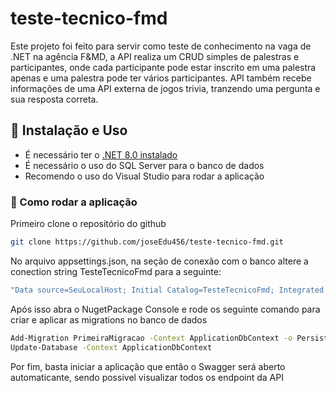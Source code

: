 # teste-tecnico-fmd

Este projeto foi feito para servir como teste de conhecimento na vaga de .NET na agência F&MD, a API realiza um CRUD simples de palestras e participantes, onde cada participante pode estar inscrito em uma palestra apenas e uma palestra pode ter vários participantes. API também recebe informações de uma  API externa de jogos trivia, tranzendo uma pergunta e sua resposta correta.

## 🚀 Instalação e Uso

- É necessário ter o [.NET 8.0 instalado](https://dotnet.microsoft.com/pt-br/download/dotnet/8.0)
- É necessário o uso do SQL Server para o banco de dados
- Recomendo o uso do Visual Studio para rodar a aplicação

### 🔄 Como rodar a aplicação

Primeiro clone o repositório do github
```bash
git clone https://github.com/joseEdu456/teste-tecnico-fmd.git
```
No arquivo appsettings.json, na seção de conexão com o banco altere a conection string TesteTecnicoFmd para a seguinte:

```bash
"Data source=SeuLocalHost; Initial Catalog=TesteTecnicoFmd; Integrated Security=true; TrustServerCertificate=True"
```
Após isso abra o NugetPackage Console e rode os seguinte comando para criar e aplicar as migrations no banco de dados
```bash
Add-Migration PrimeiraMigracao -Context ApplicationDbContext -o Persistence/Migrations
Update-Database -Context ApplicationDbContext
```
Por fim, basta iniciar a aplicação que então o Swagger será aberto automaticante, sendo possivel visualizar todos os endpoint da API
